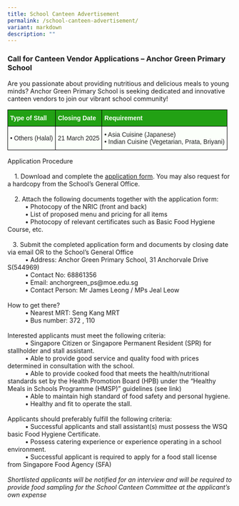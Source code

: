 ```yaml
---
title: School Canteen Advertisement
permalink: /school-canteen-advertisement/
variant: markdown
description: ""
---
```

### **Call for Canteen Vendor Applications – Anchor Green Primary School**

Are you passionate about providing nutritious and delicious meals to young minds? Anchor Green Primary School is seeking dedicated and innovative canteen vendors to join our vibrant school community!

<style type="text/css">
.tg  {border-collapse:collapse;border-spacing:0;}
.tg td{border-color:black;border-style:solid;border-width:1px;font-family:Arial, sans-serif;font-size:14px;
  overflow:hidden;padding:10px 5px;word-break:normal;}
.tg th{border-color:black;border-style:solid;border-width:1px;font-family:Arial, sans-serif;font-size:14px;
  font-weight:normal;overflow:hidden;padding:10px 5px;word-break:normal;}
.tg .tg-1h0n{background-color:#22A114;color:#FBFFFA;font-weight:bold;text-align:left;vertical-align:top}
.tg .tg-fskk{background-color:#FBFFFA;color:#21088A;font-weight:bold;text-align:center;text-decoration:underline;vertical-align:top}
.tg .tg-lb3e{background-color:#FBFFFA;color:#21088A;font-weight:bold;text-align:center;vertical-align:top}
.tg .tg-s6uv{background-color:#FBFFFA;color:#222;text-align:left;vertical-align:middle}
</style>
<table class="tg">
<thead>
  <tr>
    <th class="tg-1h0n">Type of Stall</th>
    <th class="tg-1h0n">Closing Date</th>
    <th class="tg-1h0n">Requirement</th>
  </tr>
</thead>
<tbody>
  <tr>
    <td class="tg-s6uv"><span style="color:#222;background-color:#FBFFFA">•	 Others (Halal)</span></td>
    <td class="tg-s6uv"><span style="color:#222;background-color:#FBFFFA">21 March 2025</span></td>
    <td class="tg-s6uv"><span style="color:#222;background-color:#FBFFFA">•	 Asia Cuisine (Japanese)<br>• Indian Cuisine (Vegetarian, Prata, Briyani)
</span></td>
  </tr>
  
</tbody>
</table>
Application Procedure<br><br>
&nbsp;&nbsp;&nbsp; 1. Download and complete the <a href="/files/Resources/Canteen/Application_for_Canteen_Stall_in_Existing_School.pdf" target="_blank">application form</a>. You may also request for a hardcopy from the School’s General Office.<br><br>
&nbsp;&nbsp;&nbsp; 2. Attach the following documents together with the application form:<br>
&nbsp;&nbsp;&nbsp;&nbsp;&nbsp;&nbsp;&nbsp;&nbsp;&nbsp; •	Photocopy of the NRIC (front and back)<br>
&nbsp;&nbsp;&nbsp;&nbsp;&nbsp;&nbsp;&nbsp;&nbsp;&nbsp; •	List of proposed menu and pricing for all items<br>
&nbsp;&nbsp;&nbsp;&nbsp;&nbsp;&nbsp;&nbsp;&nbsp;&nbsp; •	Photocopy of relevant certificates such as Basic Food Hygiene Course, etc.<br><br>
&nbsp;&nbsp;&nbsp;3.	Submit the completed application form and documents by closing date via email OR to the School’s General Office<br>
&nbsp;&nbsp;&nbsp;&nbsp;&nbsp;&nbsp;&nbsp;&nbsp;&nbsp; •	Address: Anchor Green Primary School, 31 Anchorvale Drive S(544969)<br>
&nbsp;&nbsp;&nbsp;&nbsp;&nbsp;&nbsp;&nbsp;&nbsp;&nbsp; •	Contact No: 68861356<br>
&nbsp;&nbsp;&nbsp;&nbsp;&nbsp;&nbsp;&nbsp;&nbsp;&nbsp; •	Email: anchorgreen_ps@moe.edu.sg<br>
&nbsp;&nbsp;&nbsp;&nbsp;&nbsp;&nbsp;&nbsp;&nbsp;&nbsp; •	Contact Person: Mr James Leong / MPs Jeal Leow<br><br>
How to get there?<br>
&nbsp;&nbsp;&nbsp;&nbsp;&nbsp;&nbsp;&nbsp;&nbsp;&nbsp; •	Nearest MRT: Seng Kang MRT <br> &nbsp;&nbsp;&nbsp;&nbsp;&nbsp;&nbsp;&nbsp;&nbsp;&nbsp; •	Bus number: 372 , 110<br><br>Interested applicants must meet the following criteria: <br> &nbsp;&nbsp;&nbsp;&nbsp;&nbsp;&nbsp;&nbsp;&nbsp;&nbsp; •	Singapore Citizen or Singapore Permanent Resident (SPR) for stallholder and stall assistant. <br>&nbsp;&nbsp;&nbsp;&nbsp;&nbsp;&nbsp;&nbsp;&nbsp;&nbsp; •	Able to provide good service and quality food with prices determined in consultation with the school.<br>&nbsp;&nbsp;&nbsp;&nbsp;&nbsp;&nbsp;&nbsp;&nbsp;&nbsp; •	Able to provide cooked food that meets the health/nutritional standards set by the Health Promotion Board (HPB) under the “Healthy Meals in Schools Programme (HMSP)” guidelines <a target="_blank">(see link)</a><br>&nbsp;&nbsp;&nbsp;&nbsp;&nbsp;&nbsp;&nbsp;&nbsp;&nbsp; •	Able to maintain high standard of food safety and personal hygiene.<br> &nbsp;&nbsp;&nbsp;&nbsp;&nbsp;&nbsp;&nbsp;&nbsp;&nbsp; •	Healthy and fit to operate the stall.<br><br> Applicants should preferably fulfill the following criteria:<br>
&nbsp;&nbsp;&nbsp;&nbsp;&nbsp;&nbsp;&nbsp;&nbsp;&nbsp; • Successful applicants and stall assistant(s) must possess the WSQ basic Food Hygiene Certificate.<br>
&nbsp;&nbsp;&nbsp;&nbsp;&nbsp;&nbsp;&nbsp;&nbsp;&nbsp; •	Possess catering experience or experience operating in a school environment.<br>
&nbsp;&nbsp;&nbsp;&nbsp;&nbsp;&nbsp;&nbsp;&nbsp;&nbsp; •	Successful applicant is required to apply for a food stall license from Singapore Food Agency (SFA)<br><br>
<i>Shortlisted applicants will be notified for an interview and will be required to provide food sampling for the School Canteen Committee at the applicant’s own expense</i>
